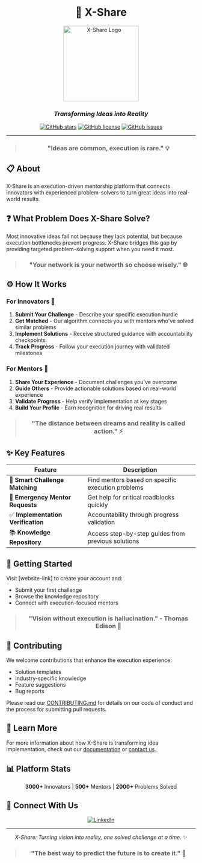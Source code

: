 <div align="center">
  
# 🔄 X-Share

<img src="https://via.placeholder.com/200x200" alt="X-Share Logo" width="200px"/>

### *Transforming Ideas into Reality*

[![GitHub stars](https://img.shields.io/github/stars/yourusername/x-share?style=social)](https://github.com/yourusername/x-share/stargazers)
[![GitHub license](https://img.shields.io/github/license/yourusername/x-share?color=blue)](https://github.com/yourusername/x-share/blob/main/LICENSE)
[![GitHub issues](https://img.shields.io/github/issues/yourusername/x-share)](https://github.com/yourusername/x-share/issues)

</div>

---

<div align="center">

> ### "Ideas are common, execution is rare." 💡

</div>

## 📋 About

X-Share is an execution-driven mentorship platform that connects innovators with experienced problem-solvers to turn great ideas into real-world results.

## ❓ What Problem Does X-Share Solve?

Most innovative ideas fail not because they lack potential, but because execution bottlenecks prevent progress. X-Share bridges this gap by providing targeted problem-solving support when you need it most.

<div align="center">
  
> ### "Your network is your networth so choose wisely." 🌐

</div>

## ⚙️ How It Works

### For Innovators 🚀
1. **Submit Your Challenge** - Describe your specific execution hurdle
2. **Get Matched** - Our algorithm connects you with mentors who've solved similar problems
3. **Implement Solutions** - Receive structured guidance with accountability checkpoints
4. **Track Progress** - Follow your execution journey with validated milestones

### For Mentors 🧠
1. **Share Your Experience** - Document challenges you've overcome
2. **Guide Others** - Provide actionable solutions based on real-world experience
3. **Validate Progress** - Help verify implementation at key stages
4. **Build Your Profile** - Earn recognition for driving real results

<div align="center">
  
> ### "The distance between dreams and reality is called action." ⚡

</div>

## ✨ Key Features

| Feature | Description |
|---------|-------------|
| 🎯 **Smart Challenge Matching** | Find mentors based on specific execution problems |
| 🚨 **Emergency Mentor Requests** | Get help for critical roadblocks quickly |
| ✅ **Implementation Verification** | Accountability through progress validation |
| 📚 **Knowledge Repository** | Access step-by-step guides from previous solutions |

## 🚀 Getting Started

Visit [website-link] to create your account and:
- Submit your first challenge
- Browse the knowledge repository
- Connect with execution-focused mentors

<div align="center">
  
> ### "Vision without execution is hallucination." - Thomas Edison 💭

</div>

## 🤝 Contributing

We welcome contributions that enhance the execution experience:
- Solution templates
- Industry-specific knowledge
- Feature suggestions
- Bug reports

Please read our [CONTRIBUTING.md](CONTRIBUTING.md) for details on our code of conduct and the process for submitting pull requests.

## 📖 Learn More

For more information about how X-Share is transforming idea implementation, check out our [documentation](docs/) or [contact us](mailto:contact@x-share.com).

## 📊 Platform Stats

<div align="center">

**3000+** Innovators | **500+** Mentors | **2000+** Problems Solved

</div>

## 📱 Connect With Us

<div align="center">
  

[![LinkedIn](https://img.shields.io/badge/LinkedIn-0077B5?style=for-the-badge&logo=linkedin&logoColor=white)](https://linkedin.com/company/x-share)


</div>

---

<div align="center">
  
*X-Share: Turning vision into reality, one solved challenge at a time.* ✨

<div>

> ### "The best way to predict the future is to create it." 🔮

</div>

</div>
